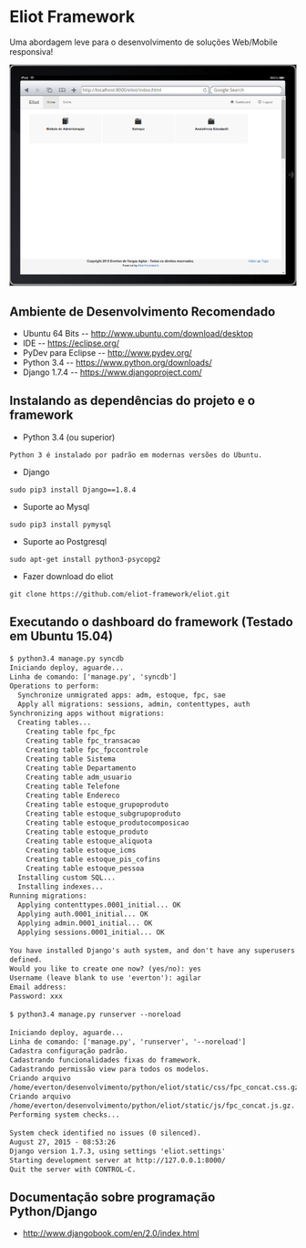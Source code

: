 Eliot Framework
=====

Uma abordagem leve para o desenvolvimento de soluções Web/Mobile responsiva!

![alt tag](https://github.com/eliot-framework/eliot/blob/master/static/img/dashboard.png)


Ambiente de Desenvolvimento Recomendado
------------------------

* Ubuntu 64 Bits -- http://www.ubuntu.com/download/desktop
* IDE -- https://eclipse.org/
* PyDev para Eclipse -- http://www.pydev.org/
* Python 3.4 -- https://www.python.org/downloads/
* Django 1.7.4 -- https://www.djangoproject.com/

Instalando as dependências do projeto e o framework
------------------------

* Python 3.4 (ou superior)
```
Python 3 é instalado por padrão em modernas versões do Ubuntu.
```


* Django
```
sudo pip3 install Django==1.8.4
```
* Suporte ao Mysql
```
sudo pip3 install pymysql
```
* Suporte ao Postgresql
```
sudo apt-get install python3-psycopg2
```

* Fazer download do eliot
```
git clone https://github.com/eliot-framework/eliot.git
```


Executando o dashboard do framework (Testado em Ubuntu 15.04)
------------------------

```
$ python3.4 manage.py syncdb
Iniciando deploy, aguarde...
Linha de comando: ['manage.py', 'syncdb']
Operations to perform:
  Synchronize unmigrated apps: adm, estoque, fpc, sae
  Apply all migrations: sessions, admin, contenttypes, auth
Synchronizing apps without migrations:
  Creating tables...
    Creating table fpc_fpc
    Creating table fpc_transacao
    Creating table fpc_fpccontrole
    Creating table Sistema
    Creating table Departamento
    Creating table adm_usuario
    Creating table Telefone
    Creating table Endereco
    Creating table estoque_grupoproduto
    Creating table estoque_subgrupoproduto
    Creating table estoque_produtocomposicao
    Creating table estoque_produto
    Creating table estoque_aliquota
    Creating table estoque_icms
    Creating table estoque_pis_cofins
    Creating table estoque_pessoa
  Installing custom SQL...
  Installing indexes...
Running migrations:
  Applying contenttypes.0001_initial... OK
  Applying auth.0001_initial... OK
  Applying admin.0001_initial... OK
  Applying sessions.0001_initial... OK

You have installed Django's auth system, and don't have any superusers defined.
Would you like to create one now? (yes/no): yes
Username (leave blank to use 'everton'): agilar
Email address: 
Password: xxx

$ python3.4 manage.py runserver --noreload

Iniciando deploy, aguarde...
Linha de comando: ['manage.py', 'runserver', '--noreload']
Cadastra configuração padrão.
Cadastrando funcionalidades fixas do framework.
Cadastrando permissão view para todos os modelos.
Criando arquivo /home/everton/desenvolvimento/python/eliot/static/css/fpc_concat.css.gz.
Criando arquivo /home/everton/desenvolvimento/python/eliot/static/js/fpc_concat.js.gz.
Performing system checks...

System check identified no issues (0 silenced).
August 27, 2015 - 08:53:26
Django version 1.7.3, using settings 'eliot.settings'
Starting development server at http://127.0.0.1:8000/
Quit the server with CONTROL-C.

```


Documentação sobre programação Python/Django
------------------------
* http://www.djangobook.com/en/2.0/index.html


